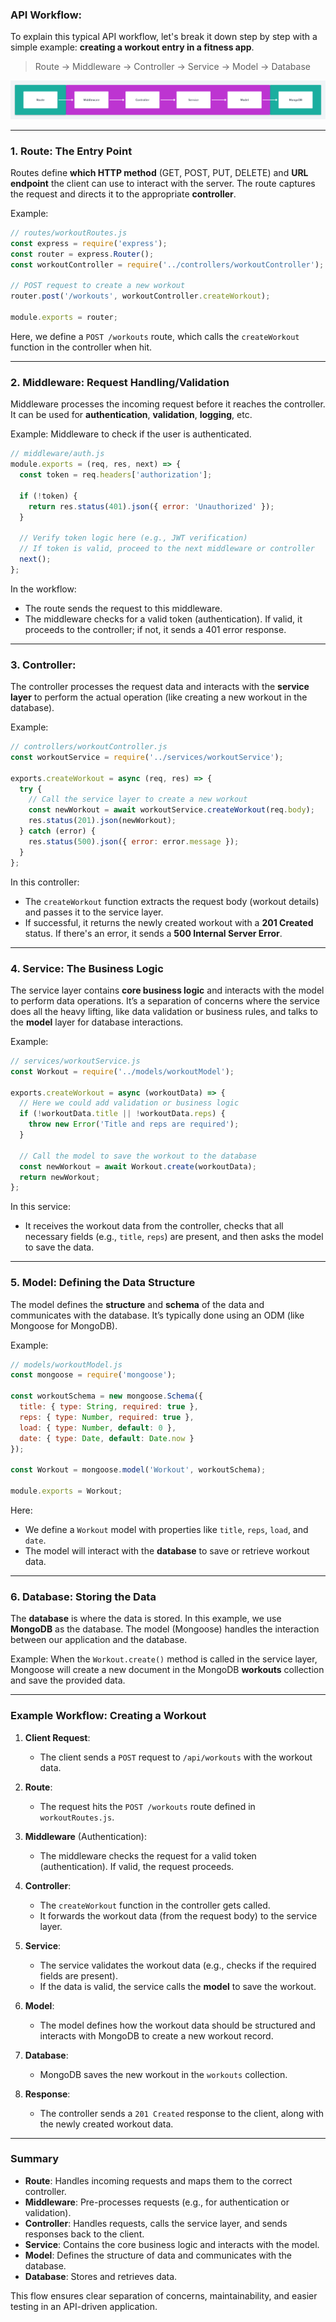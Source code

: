 ### API Workflow:

To explain this typical API workflow, let's break it down step by step with a simple example: **creating a workout entry in a fitness app**.

> Route → Middleware → Controller → Service → Model → Database

![](./img/data-flow-testing.png)

---

### 1. **Route**: The Entry Point

Routes define **which HTTP method** (GET, POST, PUT, DELETE) and **URL endpoint** the client can use to interact with the server. The route captures the request and directs it to the appropriate **controller**.
 
Example:
```js
// routes/workoutRoutes.js
const express = require('express');
const router = express.Router();
const workoutController = require('../controllers/workoutController');

// POST request to create a new workout
router.post('/workouts', workoutController.createWorkout);

module.exports = router;
```

Here, we define a `POST /workouts` route, which calls the `createWorkout` function in the controller when hit.

---

### 2. **Middleware**: Request Handling/Validation

Middleware processes the incoming request before it reaches the controller. It can be used for **authentication**, **validation**, **logging**, etc.

Example: Middleware to check if the user is authenticated.
```js
// middleware/auth.js
module.exports = (req, res, next) => {
  const token = req.headers['authorization'];

  if (!token) {
    return res.status(401).json({ error: 'Unauthorized' });
  }

  // Verify token logic here (e.g., JWT verification)
  // If token is valid, proceed to the next middleware or controller
  next();
};
```

In the workflow:
- The route sends the request to this middleware.
- The middleware checks for a valid token (authentication). If valid, it proceeds to the controller; if not, it sends a 401 error response.

---

### 3. **Controller**:

The controller processes the request data and interacts with the **service layer** to perform the actual operation (like creating a new workout in the database).

Example:
```js
// controllers/workoutController.js
const workoutService = require('../services/workoutService');

exports.createWorkout = async (req, res) => {
  try {
    // Call the service layer to create a new workout
    const newWorkout = await workoutService.createWorkout(req.body);
    res.status(201).json(newWorkout);
  } catch (error) {
    res.status(500).json({ error: error.message });
  }
};
```

In this controller:
- The `createWorkout` function extracts the request body (workout details) and passes it to the service layer.
- If successful, it returns the newly created workout with a **201 Created** status. If there's an error, it sends a **500 Internal Server Error**.

---

### 4. **Service**: The Business Logic

The service layer contains **core business logic** and interacts with the model to perform data operations. It’s a separation of concerns where the service does all the heavy lifting, like data validation or business rules, and talks to the **model** layer for database interactions.

Example:
```js
// services/workoutService.js
const Workout = require('../models/workoutModel');

exports.createWorkout = async (workoutData) => {
  // Here we could add validation or business logic
  if (!workoutData.title || !workoutData.reps) {
    throw new Error('Title and reps are required');
  }

  // Call the model to save the workout to the database
  const newWorkout = await Workout.create(workoutData);
  return newWorkout;
};
```

In this service:
- It receives the workout data from the controller, checks that all necessary fields (e.g., `title`, `reps`) are present, and then asks the model to save the data.

---

### 5. **Model**: Defining the Data Structure

The model defines the **structure** and **schema** of the data and communicates with the database. It’s typically done using an ODM (like Mongoose for MongoDB).

Example:
```js
// models/workoutModel.js
const mongoose = require('mongoose');

const workoutSchema = new mongoose.Schema({
  title: { type: String, required: true },
  reps: { type: Number, required: true },
  load: { type: Number, default: 0 },
  date: { type: Date, default: Date.now }
});

const Workout = mongoose.model('Workout', workoutSchema);

module.exports = Workout;
```

Here:
- We define a `Workout` model with properties like `title`, `reps`, `load`, and `date`.
- The model will interact with the **database** to save or retrieve workout data.

---

### 6. **Database**: Storing the Data

The **database** is where the data is stored. In this example, we use **MongoDB** as the database. The model (Mongoose) handles the interaction between our application and the database.

Example:
When the `Workout.create()` method is called in the service layer, Mongoose will create a new document in the MongoDB **workouts** collection and save the provided data.

---

### Example Workflow: Creating a Workout

1. **Client Request**: 
   - The client sends a `POST` request to `/api/workouts` with the workout data.
   
2. **Route**: 
   - The request hits the `POST /workouts` route defined in `workoutRoutes.js`.
   
3. **Middleware** (Authentication):
   - The middleware checks the request for a valid token (authentication). If valid, the request proceeds.

4. **Controller**:
   - The `createWorkout` function in the controller gets called.
   - It forwards the workout data (from the request body) to the service layer.

5. **Service**:
   - The service validates the workout data (e.g., checks if the required fields are present).
   - If the data is valid, the service calls the **model** to save the workout.

6. **Model**:
   - The model defines how the workout data should be structured and interacts with MongoDB to create a new workout record.

7. **Database**:
   - MongoDB saves the new workout in the `workouts` collection.

8. **Response**:
   - The controller sends a `201 Created` response to the client, along with the newly created workout data.

---

### Summary

- **Route**: Handles incoming requests and maps them to the correct controller.
- **Middleware**: Pre-processes requests (e.g., for authentication or validation).
- **Controller**: Handles requests, calls the service layer, and sends responses back to the client.
- **Service**: Contains the core business logic and interacts with the model.
- **Model**: Defines the structure of data and communicates with the database.
- **Database**: Stores and retrieves data.

This flow ensures clear separation of concerns, maintainability, and easier testing in an API-driven application.